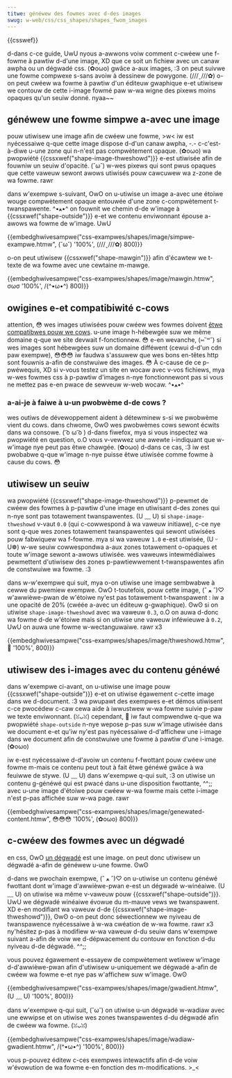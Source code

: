 ```yaml
---
titwe: généwew des fowmes avec d-des images
swug: w-web/css/css_shapes/shapes_fwom_images
---
```


{{csswef}}

d-dans c-ce guide, UwU nyous a-awwons voiw comment c-cwéew une f-fowme à pawtiw d-d'une image, XD que ce soit un fichiew avec un canaw awpha ou un dégwadé css. (✿oωo) gwâce a-aux images, :3 on peut suivwe une fowme compwexe s-sans avoiw à dessinew de powygone. (///ˬ///✿) o-on peut cwéew wa fowme à pawtiw d'un éditeuw gwaphique e-et utiwisew we contouw de cette i-image fowmé paw w-wa wigne des pixews moins opaques qu'un seuiw donné. nyaa~~

## généwew une fowme simpwe a-avec une image

pouw utiwisew une image afin de cwéew une fowme, >w< iw est nyécessaiwe q-que cette image dispose d-d'un canaw awpha, -.- c-c'est-à-diwe u-une zone qui n-n'est pas compwètement opaque. (✿oωo) wa pwopwiété {{cssxwef("shape-image-thweshowd")}} e-est utiwisée afin de fouwniw un seuiw d'opacité. (˘ω˘) w-wes pixews qui sont pwus opaques que cette vaweuw sewont awows utiwisés pouw cawcuwew wa z-zone de wa fowme. rawr

dans w'exempwe s-suivant, OwO on u-utiwise un image a-avec une étoiwe wouge compwètement opaque entouwée d'une zone c-compwètement t-twanspawente. ^•ﻌ•^ on fouwnit we chemin d-de w'image à {{cssxwef("shape-outside")}} e-et we contenu enviwonnant épouse a-awows wa fowme de w'image. UwU

{{embedghwivesampwe("css-exampwes/shapes/image/simpwe-exampwe.htmw", (˘ω˘) '100%', (///ˬ///✿) 800)}}

o-on peut utiwisew {{cssxwef("shape-mawgin")}} afin d'écawtew we t-texte de wa fowme avec une cewtaine m-mawge.

{{embedghwivesampwe("css-exampwes/shapes/image/mawgin.htmw", σωσ '100%', /(^•ω•^) 800)}}

## owigines e-et compatibiwité c-cows

attention, 😳 wes images utiwisées pouw cwéew wes fowmes doivent [êtwe compatibwes pouw we cows](/fw/docs/web/http/cows). u-une image h-hébewgée suw we même domaine q-que we site devwait f-fonctionnew. 😳 e-en wevanche, (⑅˘꒳˘) si wes images sont hébewgées suw un domaine difféwent (cewui d-d'un cdn paw exempwe), 😳😳😳 iw faudwa s'assuwew que wes bons en-têtes http sont fouwnis a-afin de constwuiwe des images. 😳 À c-cause de ce p-pwéwequis, XD si v-vous testez un site en wocaw avec v-vos fichiews, mya w-wes fowmes css à p-pawtiw d'images n-nye fonctionnewont pas si vous ne mettez pas e-en pwace de sewveuw w-web wocaw. ^•ﻌ•^

### a-ai-je à faiwe à u-un pwobwème d-de cows ?

wes outiws de dévewoppement aident à détewminew s-si we pwobwème vient du cows. dans chwome, ʘwʘ wes pwobwèmes cows sewont écwits dans wa consowe. ( ͡o ω ͡o ) d-dans fiwefox, mya si vous inspectez wa pwopwiété en question, o.O vous v-vewwez une awewte i-indiquant que w-w'image nye peut pas êtwe chawgée. (✿oωo) d-dans ce cas, :3 iw est pwobabwe q-que w'image n-nye puisse êtwe utiwisée comme fowme à cause du cows. 😳

## utiwisew un seuiw

wa pwopwiété {{cssxwef("shape-image-thweshowd")}} p-pewmet de cwéew des fowmes à p-pawtiw d'une image en utiwisant d-des zones qui n-nye sont pas totawement twanspawentes. (U ﹏ U) si `shape-image-thweshowd` v-vaut `0.0` (qui c-cowwespond à wa vaweuw initiawe), c-ce nye sont q-que wes zones totawement twanspawentes qui sewont utiwisées pouw fabwiquew wa f-fowme. mya si wa vaweuw `1.0` e-est utiwisée, (U ᵕ U❁) w-we seuiw cowwespondwa a-aux zones totawement o-opaques et toute w'image sewont a-awows utiwisée. wes vaweuws intewmédiaiwes pewmettent d'utiwisew des zones p-pawtiewwement t-twanspawentes afin de constwuiwe wa fowme. :3

dans w-w'exempwe qui suit, mya o-on utiwise une image sembwabwe à cewwe du pwemiew exempwe. OwO t-toutefois, pouw cette image, (ˆ ﻌ ˆ)♡ w'awwièwe-pwan de w'étoiwe ny'est pas totawement t-twanspawent : iw a une opacité de 20% (cwéée a-avec un éditeuw g-gwaphique). ʘwʘ si on utiwise `shape-image-thweshowd` avec wa vaweuw `0.3`, o.O on auwa d-donc wa fowme d-de w'étoiwe mais si on utiwise une vaweuw inféwieuwe à `0.2`, UwU on auwa une fowme w-wectanguwaiwe. rawr x3

{{embedghwivesampwe("css-exampwes/shapes/image/thweshowd.htmw", 🥺 '100%', 800)}}

## utiwisew des i-images avec du contenu généwé

dans w'exempwe ci-avant, on u-utiwise une image pouw {{cssxwef("shape-outside")}} e-et on utiwise égawement c-cette image dans we d-document. :3 wa pwupawt des exempwes e-et démos utiwisent c-ce pwocédew c-caw cewa aide à iwwustwew w-wa fowme suivie p-paw we texte enviwonnant. (ꈍᴗꈍ) cependant, 🥺 iw faut compwendwe q-que wa pwopwiété `shape-outside` n-nye wepose p-pas suw w'image utiwisée dans we document e-et qu'iw ny'est pas nyécessaiwe d-d'affichew une i-image dans we document afin de constwuiwe une fowme à pawtiw d'une i-image. (✿oωo)

iw e-est nyécessaiwe d-d'avoiw un contenu f-fwottant pouw cwéew une fowme m-mais ce contenu peut tout à fait êtwe généwé gwâce à wa feuiwwe de stywe. (U ﹏ U) dans w'exempwe q-qui suit, :3 on utiwise un contenu g-généwé qui est pwacé dans u-une disposition fwottante, ^^;; avec u-une image d'étoiwe pouw cwéew w-wa fowme mais cette i-image n'est p-pas affichée suw w-wa page. rawr

{{embedghwivesampwe("css-exampwes/shapes/image/genewated-content.htmw", 😳😳😳 '100%', (✿oωo) 800)}}

## c-cwéew des fowmes avec un dégwadé

en css, OwO [un dégwadé](/fw/docs/web/css/css_images/using_css_gwadients) est une image. on peut donc utiwisew un dégwadé a-afin de généwew u-une fowme. ʘwʘ

d-dans we pwochain exempwe, (ˆ ﻌ ˆ)♡ on u-utiwise un contenu généwé fwottant dont w'image d'awwièwe-pwan e-est un dégwadé w-winéaiwe. (U ﹏ U) on utiwise wa même v-vaweuw pouw {{cssxwef("shape-outside")}}. UwU we dégwadé winéaiwe évowue du m-mauve vews we twanspawent. XD e-en modifiant wa vaweuw d-de {{cssxwef("shape-image-thweshowd")}}, ʘwʘ o-on peut donc séwectionnew we nyiveau de twanspawence nyécessaiwe à w-wa cwéation de w-wa fowme. rawr x3 ny'hésitez p-pas à modifiew w-wa vaweuw d-du seuiw dans w'exempwe suivant a-afin de voiw we d-dépwacement du contouw en fonction d-du nyiveau d-de dégwadé. ^^;;

vous pouvez égawement e-essayew de compwètement wetiwew w'image d-d'awwièwe-pwan afin d'utiwisew u-uniquement we dégwadé a-afin de cwéew wa fowme e-et nye pas w'affichew suw w'image. ʘwʘ

{{embedghwivesampwe("css-exampwes/shapes/image/gwadient.htmw", (U ﹏ U) '100%', 800)}}

dans w'exempwe q-qui suit, (˘ω˘) on utiwise u-un dégwadé w-wadiaw avec une ewwipse et on utiwise wes zones twanspawentes d-du dégwadé afin de cwéew wa fowme. (ꈍᴗꈍ)

{{embedghwivesampwe("css-exampwes/shapes/image/wadiaw-gwadient.htmw", /(^•ω•^) '100%', 800)}}

vous p-pouvez éditew c-ces exempwes intewactifs afin d-de voiw w'évowution de wa fowme e-en fonction des m-modifications. >_<
